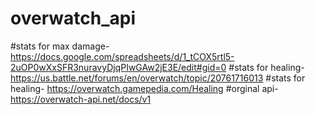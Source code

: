 # overwatch_api

#stats for max damage- https://docs.google.com/spreadsheets/d/1_tCOX5rtl5-2uOP0wXxSFR3nuravyDjqPIwGAw2jE3E/edit#gid=0
#stats for healing- https://us.battle.net/forums/en/overwatch/topic/20761716013
#stats for healing- https://overwatch.gamepedia.com/Healing
#orginal api- https://overwatch-api.net/docs/v1

